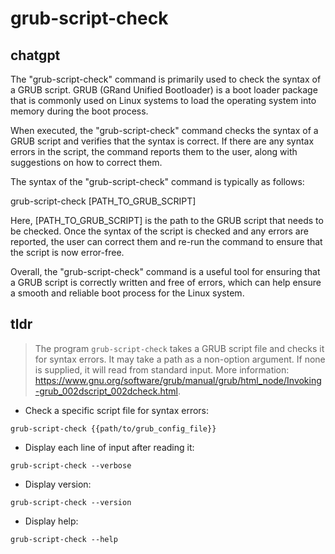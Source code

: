 # grub-script-check 
## chatgpt 
The "grub-script-check" command is primarily used to check the syntax of a GRUB script. GRUB (GRand Unified Bootloader) is a boot loader package that is commonly used on Linux systems to load the operating system into memory during the boot process.

When executed, the "grub-script-check" command checks the syntax of a GRUB script and verifies that the syntax is correct. If there are any syntax errors in the script, the command reports them to the user, along with suggestions on how to correct them.

The syntax of the "grub-script-check" command is typically as follows:

grub-script-check [PATH_TO_GRUB_SCRIPT]

Here, [PATH_TO_GRUB_SCRIPT] is the path to the GRUB script that needs to be checked. Once the syntax of the script is checked and any errors are reported, the user can correct them and re-run the command to ensure that the script is now error-free.

Overall, the "grub-script-check" command is a useful tool for ensuring that a GRUB script is correctly written and free of errors, which can help ensure a smooth and reliable boot process for the Linux system. 

## tldr 
 
> The program `grub-script-check` takes a GRUB script file and checks it for syntax errors.
> It may take a path as a non-option argument. If none is supplied, it will read from standard input.
> More information: <https://www.gnu.org/software/grub/manual/grub/html_node/Invoking-grub_002dscript_002dcheck.html>.

- Check a specific script file for syntax errors:

`grub-script-check {{path/to/grub_config_file}}`

- Display each line of input after reading it:

`grub-script-check --verbose`

- Display version:

`grub-script-check --version`

- Display help:

`grub-script-check --help`
